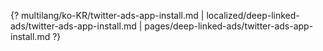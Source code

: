 {? multilang/ko-KR/twitter-ads-app-install.md | localized/deep-linked-ads/twitter-ads-app-install.md | pages/deep-linked-ads/twitter-ads-app-install.md ?}
